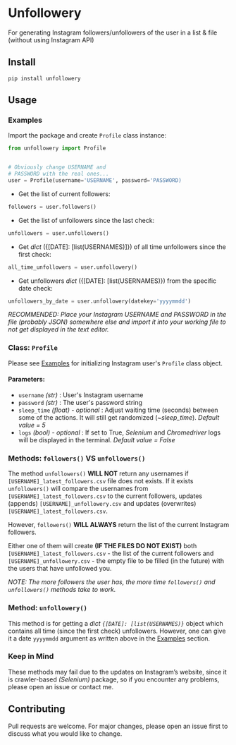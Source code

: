 # Unfollowery

For generating Instagram followers/unfollowers of the user in a list & file (without using Instagram API)

## Install

`pip install unfollowery`

## Usage

### Examples

Import the package and create `Profile` class instance:

```python
from unfollowery import Profile


# Obviously change USERNAME and
# PASSWORD with the real ones...
user = Profile(username='USERNAME', password='PASSWORD)
```

- Get the list of current followers:

```python
followers = user.followers()
```

- Get the list of unfollowers since the last check:

```python
unfollowers = user.unfollowers()
```

- Get _dict_ ({[DATE]: [list(USERNAMES)]}) of all time unfollowers since the first check:

```python
all_time_unfollowers = user.unfollowery()
```

- Get unfollowers _dict_ ({[DATE]: [list(USERNAMES)}) from the specific date check:

```python
unfollowers_by_date = user.unfollowery(datekey='yyyymmdd')
```

_RECOMMENDED: Place your Instagram USERNAME and PASSWORD in the file (probably JSON) somewhere else and import it into your working file to not get displayed in the text editor._

### Class: `Profile`

Please see [Examples](#Examples) for initializing Instagram user's `Profile` class object.

#### Parameters:

- `username` _(str)_ : User's Instagram username
- `password` _(str)_ : The user's password string
- `sleep_time` _(float) - optional_ : Adjust waiting time (seconds) between some of the actions. It will still get randomized (_~sleep_time_). _Default value = 5_
- `logs` _(bool) - optional_ : If set to True, _Selenium_ and _Chromedriver_ logs will be displayed in the terminal. _Default value = False_

### Methods: `followers()` VS `unfollowers()`

The method `unfollowers()` **WILL NOT** return any usernames if `[USERNAME]_latest_followers.csv` file does not exists.
If it exists `unfollowers()` will compare the usernames from `[USERNAME]_latest_followers.csv` to the current followers, updates (appends) `[USERNAME]_unfollowery.csv` and updates (overwrites) `[USERNAME]_latest_followers.csv`.

However, `followers()` **WILL ALWAYS** return the list of the current Instagram followers.

Either one of them will create **(IF THE FILES DO NOT EXIST)** both `[USERNAME]_latest_followers.csv` - the list of the current followers and `[USERNAME]_unfollowery.csv` - the empty file to be filled (in the future) with the users that have unfollowed you.

_NOTE: The more followers the user has, the more time `followers()` and `unfollowers()` methods take to work._

### Method: `unfollowery()`

This method is for getting a _dict `{[DATE]: [list(USERNAMES)}`_ object which contains all time (since the first check) unfollowers.
However, one can give it a date `yyyymmdd` argument as written above in the [Examples](#-Examples) section.

### Keep in Mind

These methods may fail due to the updates on Instagram’s website, since it is crawler-based _(Selenium)_ package, so if you encounter any problems, please open an issue or contact me.

## Contributing

Pull requests are welcome. For major changes, please open an issue first to discuss what you would like to change.

